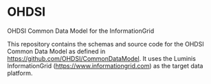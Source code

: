# OHDSI
OHDSI Common Data Model for the InformationGrid

This repository contains the schemas and source code for the OHDSI Common Data Model as defined in https://github.com/OHDSI/CommonDataModel.
It uses the Luminis InformationGrid (https://www.informationgrid.com) as the target data platform.
